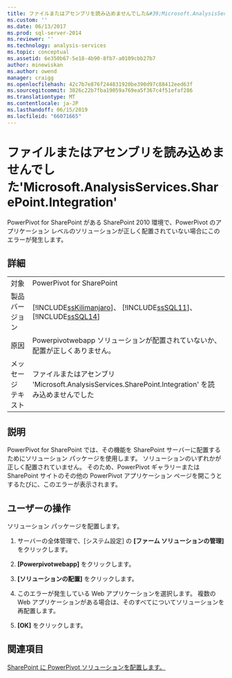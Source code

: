 ```yaml
---
title: ファイルまたはアセンブリを読み込めませんでした&#39;Microsoft.AnalysisServices.SharePoint.Integration&#39; |Microsoft Docs
ms.custom: ''
ms.date: 06/13/2017
ms.prod: sql-server-2014
ms.reviewer: ''
ms.technology: analysis-services
ms.topic: conceptual
ms.assetid: 6e350b67-5e18-4b90-8fb7-a0109cbb27b7
author: minewiskan
ms.author: owend
manager: craigg
ms.openlocfilehash: 42c7b7e876f244831920be390d97c88412eed63f
ms.sourcegitcommit: 3026c22b7fba19059a769ea5f367c4f51efaf286
ms.translationtype: MT
ms.contentlocale: ja-JP
ms.lasthandoff: 06/15/2019
ms.locfileid: "66071665"
---
```

# <a name="could-not-load-file-or-assembly-39microsoftanalysisservicessharepointintegration39"></a>ファイルまたはアセンブリを読み込めませんでした&#39;Microsoft.AnalysisServices.SharePoint.Integration&#39;
  PowerPivot for SharePoint がある SharePoint 2010 環境で、PowerPivot のアプリケーション レベルのソリューションが正しく配置されていない場合にこのエラーが発生します。  
  
## <a name="details"></a>詳細  
  
|||  
|-|-|  
|対象|PowerPivot for SharePoint|  
|製品バージョン|[!INCLUDE[ssKilimanjaro](../../includes/sskilimanjaro-md.md)]、 [!INCLUDE[ssSQL11](../../includes/sssql11-md.md)]、 [!INCLUDE[ssSQL14](../../includes/sssql14-md.md)]|  
|原因|Powerpivotwebapp ソリューションが配置されていないか、配置が正しくありません。|  
|メッセージ テキスト|ファイルまたはアセンブリ 'Microsoft.AnalysisServices.SharePoint.Integration' を読み込めませんでした|  
  
## <a name="explanation"></a>説明  
 PowerPivot for SharePoint では、その機能を SharePoint サーバーに配置するためにソリューション パッケージを使用します。 ソリューションのいずれかが正しく配置されていません。 そのため、PowerPivot ギャラリーまたは SharePoint サイトのその他の PowerPivot アプリケーション ページを開こうとするたびに、このエラーが表示されます。  
  
## <a name="user-action"></a>ユーザーの操作  
 ソリューション パッケージを配置します。  
  
1.  サーバーの全体管理で、[システム設定] の **[ファーム ソリューションの管理]** をクリックします。  
  
2.  **[Powerpivotwebapp]** をクリックします。  
  
3.  **[ソリューションの配置]** をクリックします。  
  
4.  このエラーが発生している Web アプリケーションを選択します。 複数の Web アプリケーションがある場合は、そのすべてについてソリューションを再配置します。  
  
5.  **[OK]** をクリックします。  
  
## <a name="see-also"></a>関連項目  
 [SharePoint に PowerPivot ソリューションを配置します。](deploy-power-pivot-solutions-to-sharepoint.md)  
  
  
